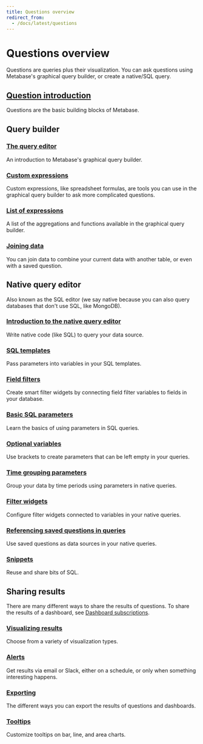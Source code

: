 ```yaml
---
title: Questions overview
redirect_from:
  - /docs/latest/questions
---
```


# Questions overview

Questions are queries plus their visualization. You can ask questions using Metabase's graphical query builder, or create a native/SQL query.

## [Question introduction](./introduction.md)

Questions are the basic building blocks of Metabase.

## Query builder

### [The query editor](./query-builder/editor.md)

An introduction to Metabase's graphical query builder.

### [Custom expressions](./query-builder/expressions.md)

Custom expressions, like spreadsheet formulas, are tools you can use in the graphical query builder to ask more complicated questions.

### [List of expressions](./query-builder/expressions-list.md)

A list of the aggregations and functions available in the graphical query builder.

### [Joining data](./query-builder/join.md)

You can join data to combine your current data with another table, or even with a saved question.

## Native query editor

Also known as the SQL editor (we say native because you can also query databases that don't use SQL, like MongoDB).

### [Introduction to the native query editor](./native-editor/writing-sql.md)

Write native code (like SQL) to query your data source.

### [SQL templates](./native-editor/sql-parameters.md)

Pass parameters into variables in your SQL templates.

### [Field filters](./native-editor/field-filters.md)

Create smart filter widgets by connecting field filter variables to fields in your database.

### [Basic SQL parameters](./native-editor/basic-sql-parameters.md)

Learn the basics of using parameters in SQL queries.

### [Optional variables](./native-editor/optional-variables.md)

Use brackets to create parameters that can be left empty in your queries.

### [Time grouping parameters](./native-editor/time-grouping-parameters.md)

Group your data by time periods using parameters in native queries.

### [Filter widgets](./native-editor/filter-widgets.md)

Configure filter widgets connected to variables in your native queries.

### [Referencing saved questions in queries](./native-editor/referencing-saved-questions-in-queries.md)

Use saved questions as data sources in your native queries.

### [Snippets](./native-editor/snippets.md)

Reuse and share bits of SQL.

## Sharing results

There are many different ways to share the results of questions. To share the results of a dashboard, see [Dashboard subscriptions](../dashboards/subscriptions.md).

### [Visualizing results](./visualizations/visualizing-results.md)

Choose from a variety of visualization types.

### [Alerts](./alerts.md)

Get results via email or Slack, either on a schedule, or only when something interesting happens.

### [Exporting](./exporting-results.md)

The different ways you can export the results of questions and dashboards.

### [Tooltips](./visualizations/tooltips.md)

Customize tooltips on bar, line, and area charts.
